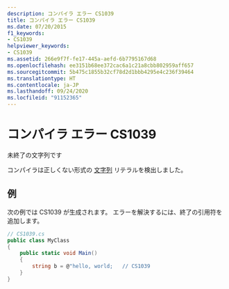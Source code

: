 ```yaml
---
description: コンパイラ エラー CS1039
title: コンパイラ エラー CS1039
ms.date: 07/20/2015
f1_keywords:
- CS1039
helpviewer_keywords:
- CS1039
ms.assetid: 266e9f7f-fe17-445a-aefd-6b7795167d68
ms.openlocfilehash: ee3151b68ee372cac6a1c21a8cbb802959aff657
ms.sourcegitcommit: 5b475c1855b32cf78d2d1bbb4295e4c236f39464
ms.translationtype: HT
ms.contentlocale: ja-JP
ms.lasthandoff: 09/24/2020
ms.locfileid: "91152365"
---
```

# <a name="compiler-error-cs1039"></a>コンパイラ エラー CS1039

未終了の文字列です  
  
 コンパイラは正しくない形式の [文字列](../language-reference/builtin-types/reference-types.md) リテラルを検出しました。  
  
## <a name="example"></a>例  

 次の例では CS1039 が生成されます。 エラーを解決するには、終了の引用符を追加します。  
  
```csharp  
// CS1039.cs  
public class MyClass  
{  
    public static void Main()  
    {  
        string b = @"hello, world;   // CS1039  
    }  
}  
```
